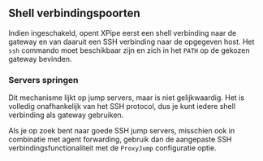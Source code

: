 ## Shell verbindingspoorten

Indien ingeschakeld, opent XPipe eerst een shell verbinding naar de gateway en van daaruit een SSH verbinding naar de opgegeven host. Het `ssh` commando moet beschikbaar zijn en zich in het `PATH` op de gekozen gateway bevinden.

### Servers springen

Dit mechanisme lijkt op jump servers, maar is niet gelijkwaardig. Het is volledig onafhankelijk van het SSH protocol, dus je kunt iedere shell verbinding als gateway gebruiken.

Als je op zoek bent naar goede SSH jump servers, misschien ook in combinatie met agent forwarding, gebruik dan de aangepaste SSH verbindingsfunctionaliteit met de `ProxyJump` configuratie optie.
